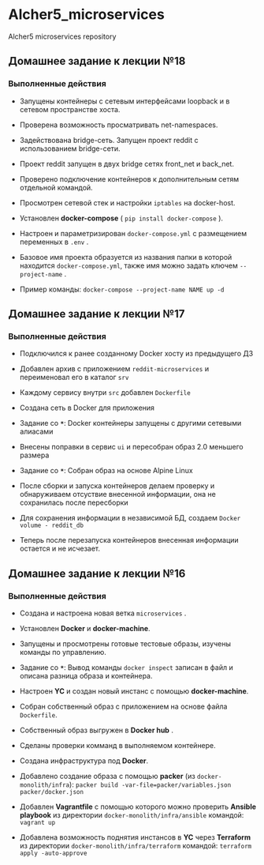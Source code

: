 # Alcher5_microservices
Alcher5 microservices repository

## Домашнее задание к лекции №18

### Выполненные действия

- Запущены контейнеры с сетевым интерфейсами loopback и в сетевом пространстве хоста.

- Проверена возможность просматривать net-namespaces.

- Задействована bridge-сеть. Запущен проект reddit с использованием bridge-сети.

- Проект reddit запущен в двух bridge сетях front_net и back_net.

- Проверено подключение контейнеров к дополнительным сетям отдельной командой.

- Просмотрен сетевой стек и настройки `iptables` на docker-host.

- Установлен **docker-compose** ( `pip install docker-compose` ).

- Настроен и параметризирован `docker-compose.yml` с размещением переменных в `.env` .

- Базовое имя проекта образуется из названия папки в которой находится `docker-compose.yml`, также имя можно задать ключем `--project-name` .

- Пример команды: `docker-compose --project-name NAME up -d`











## Домашнее задание к лекции №17

### Выполненные действия

- Подключился к ранее созданному Docker хосту из предыдущего ДЗ

- Добавлен архив с приложением `reddit-microservices` и переименовал его в каталог `srv`

- Каждому сервису внутри `src` добавлен `Dockerfile`

- Создана сеть в Docker для приложения

- Задание со **`*`**: Docker контейнеры запущены с другими сетевыми алиасами

- Внесены поправки в сервис `ui` и пересобран образ 2.0 меньшего размера

- Задание со **`*`**: Собран образ на основе Alpine Linux

- После сборки и запуска контейнеров делаем проверку и обнаруживаем отсуствие внесенной информации, она не сохранилась после пересборки

- Для сохранения информации в независимой БД, создаем `Docker volume - reddit_db`

- Теперь после перезапуска контейнеров внесенная информации остается и не исчезает.

## Домашнее задание к лекции №16
### Выполненные действия

- Создана и настроена новая ветка `microservices` .

- Установлен **Docker** и **docker-machine**.

- Запущены и просмотрены готовые тестовые образы,  изучены команды по управлению.

- Задание со **`*`**: Вывод команды  `docker inspect` записан в файл и описана разница образа и контейнера.

- Настроен **YC** и создан новый инстанс с помощью **docker-machine**.

- Собран собственный образ с приложением на основе файла `Dockerfile`.

- Собственный образ выгружен в **Docker hub** .

- Сделаны проверки комманд в выполняемом контейнере.

- Создана инфраструктура под **Docker**.

- Добавлено создание образа с помощью **packer** (из `docker-monolith/infra`):
`packer build -var-file=packer/variables.json packer/docker.json`

- Добавлен **Vagrantfile** с помощью которого можно проверить **Ansible playbook** из директории `docker-monolith/infra/ansible` командой: `vagrant up`

- Добавлена возможность поднятия инстансов в **YC** через **Terraform** из директории    `docker-monolith/infra/terraform` командой: `terraform apply -auto-approve`
